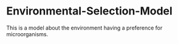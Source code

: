 # Environmental-Selection-Model
This is a model about the environment having a preference for microorganisms.

